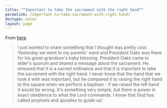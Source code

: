 ```yaml
---
title: "“Important to take the sacrament with the right hand”"
permalink: /important-to-take-sacrament-with-right-hand/
doctype: notes
layout: page
---
```


From [here](https://www.reddit.com/r/exmormon/comments/a0pxsh/only_take_the_magic_bread_with_your_right_hand/?utm_content=comments&utm_medium=new&utm_source=reddit&utm_name=multi)

> I just wanted to share something that I thought was pretty cool. Yesterday we went to my parents' ward and President Oaks was there for his great-grandson's baby blessing. President Oaks came to elder's quorum and shared a message about the sacrament. He stressed that it is a sacred ordinance and that it is important to take the sacrament with the right hand. I never knew that the hand that we took it with was important, but he compared it to raising the right hand to the square when we perform a baptism - if we raised the left hand it would be wrong. It's something very simple, but there is power in exact obedience to what the Lord commands. I know that God has called prophets and apostles to guide us!
